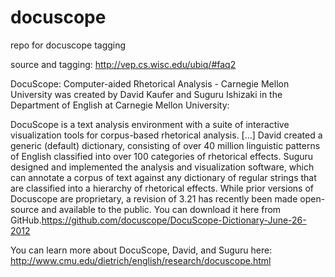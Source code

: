 # docuscope
repo for docuscope tagging 

source and tagging: http://vep.cs.wisc.edu/ubiq/#faq2

DocuScope: Computer-aided Rhetorical Analysis - Carnegie Mellon University was created by David Kaufer and Suguru Ishizaki in the Department of English at Carnegie Mellon University:

DocuScope is a text analysis environment with a suite of interactive visualization tools for corpus-based rhetorical analysis. […] David created a generic (default) dictionary, consisting of over 40 million linguistic patterns of English classified into over 100 categories of rhetorical effects. Suguru designed and implemented the analysis and visualization software, which can annotate a corpus of text against any dictionary of regular strings that are classified into a hierarchy of rhetorical effects.
While prior versions of Docuscope are proprietary, a revision of 3.21 has recently been made open-source and available to the public. You can download it here from GitHub.https://github.com/docuscope/DocuScope-Dictionary-June-26-2012

You can learn more about DocuScope, David, and Suguru here: http://www.cmu.edu/dietrich/english/research/docuscope.html

